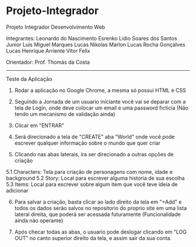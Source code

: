 # Projeto-Integrador
Projeto Integrador Desenvolvimento Web
 
 
Integrantes:
Leonardo do Nascimento Esrenko
Lidio Soares dos Santos Junior
Luis Miguel Marques
Lucas Nikolas Marlon
Lucas Rocha Gonçalves
Lucas Henrique Arriente
Vitor Felix

Orientador: Prof. Thomás da Costa
_________________________________
 
 Teste da Aplicação
 
 1. Rodar a aplicação no Google Chrome, a mesma só possui HTML e CSS

 2. Seguindo a Jornada de um usuario iniciante você vai se deparar com a tela de Login, onde deve colocar um email e uma password ficticia (Não tendo um mecanismo de validação ainda)
 
 3. Clicar em "ENTRAR"
 
 4. Será direcionado a tela de "CREATE" aba "World" onde você pode escrever qualquer informação sobre o mundo que quer criar
 
 5.  Clicando nas abas laterais, ira ser direcionado a outras opções de criação

  5.1 Characters: Tela para criação de personagens com nome, idade e background
  5.2 Story: Local para escrever alguma historia de sua escolha
  5.3 Items: Local para escrever sobre algum item que você teve ideia de adicionar
  
 6. Para salvar a criação, basta clicar ao lado direito da tela em "+Add" e todos os dados serão salvos no repositorio do proprio site em uma lista lateral direita, que  poderá ser acessada futuramente (Funcionalidade ainda não operante)


  7. Após checar todas as abas, o usuario pode deslogar clicando em "LOG OUT" no canto superior direito da tela, e assim sair da sua conta. 
